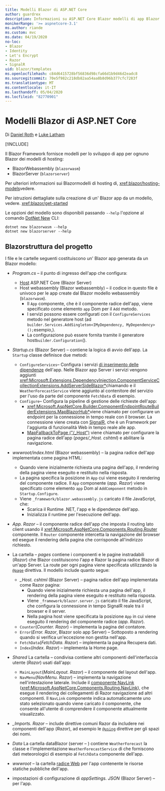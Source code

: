 ```yaml
---
title: Modelli Blazor di ASP.NET Core
author: guardrex
description: Informazioni su ASP.NET Core Blazor modelli di app Blazor e la struttura del progetto.
monikerRange: '>= aspnetcore-3.1'
ms.author: riande
ms.custom: mvc
ms.date: 04/19/2020
no-loc:
- Blazor
- Identity
- Let's Encrypt
- Razor
- SignalR
uid: blazor/templates
ms.openlocfilehash: c84d6415728bf56836d98cfa66d1b9d46d2eadc8
ms.sourcegitcommit: 70e5f982c218db82aa54aa8b8d96b377cfc7283f
ms.translationtype: MT
ms.contentlocale: it-IT
ms.lasthandoff: 05/04/2020
ms.locfileid: "82770901"
---
```

# <a name="aspnet-core-blazor-templates"></a>Modelli Blazor di ASP.NET Core

Di [Daniel Roth](https://github.com/danroth27) e [Luke Latham](https://github.com/guardrex)

[!INCLUDE[](~/includes/blazorwasm-preview-notice.md)]

Il Blazor Framework fornisce modelli per lo sviluppo di app per ognuno Blazor dei modelli di hosting:

* BlazorWebassembly (`blazorwasm`)
* BlazorServer (`blazorserver`)

Per ulteriori informazioni sui Blazormodelli di hosting di, <xref:blazor/hosting-models>vedere.

Per istruzioni dettagliate sulla creazione di un' Blazor app da un modello, vedere. <xref:blazor/get-started>

Le opzioni del modello sono disponibili passando `--help` l'opzione al comando [DotNet New](/dotnet/core/tools/dotnet-new) CLI:

```dotnetcli
dotnet new blazorwasm --help
dotnet new blazorserver --help
```

## <a name="blazor-project-structure"></a>Blazorstruttura del progetto

I file e le cartelle seguenti costituiscono un' Blazor app generata da un Blazor modello:

* *Program.cs* &ndash; il punto di ingresso dell'app che configura:

  * [Host](xref:fundamentals/host/generic-host) ASP.NET Core (Blazor Server)
  * Host webassembly (Blazor webassembly) &ndash; il codice in questo file è univoco per le app create dal Blazor modello webassembly (`blazorwasm`).
    * Il `App` componente, che è il componente radice dell'app, viene specificato come elemento `app` Dom per il `Add` metodo.
    * I servizi possono essere configurati con il `ConfigureServices` metodo nel generatore host (ad `builder.Services.AddSingleton<IMyDependency, MyDependency>();`esempio,).
    * La configurazione può essere fornita tramite il generatore host`builder.Configuration`().

* *Startup.cs* (Blazor Server) &ndash; contiene la logica di avvio dell'app. La `Startup` classe definisce due metodi:

  * `ConfigureServices`&ndash; Configura i servizi [di inserimento delle dipendenze](xref:fundamentals/dependency-injection) dell'app. Nelle Blazor app Server i servizi vengono aggiunti <xref:Microsoft.Extensions.DependencyInjection.ComponentServiceCollectionExtensions.AddServerSideBlazor*>chiamando e il `WeatherForecastService` viene aggiunto al contenitore del servizio per l'uso da parte del componente `FetchData` di esempio.
  * `Configure`&ndash; Configura la pipeline di gestione delle richieste dell'app:
    * <xref:Microsoft.AspNetCore.Builder.ComponentEndpointRouteBuilderExtensions.MapBlazorHub*>viene chiamato per configurare un endpoint per la connessione in tempo reale con il browser. La connessione viene creata con [SignalR](xref:signalr/introduction), che è un Framework per l'aggiunta di funzionalità Web in tempo reale alle app.
    * [MapFallbackToPage ("/_Host")](xref:Microsoft.AspNetCore.Builder.RazorPagesEndpointRouteBuilderExtensions.MapFallbackToPage*) viene chiamato per configurare la pagina radice dell'app (*pages/_Host. cshtml*) e abilitare la navigazione.

* *wwwroot/index.html* (Blazor webassembly) &ndash; la pagina radice dell'app implementata come pagina HTML:
  * Quando viene inizialmente richiesta una pagina dell'app, il rendering della pagina viene eseguito e restituito nella risposta.
  * La pagina specifica la posizione in `App` cui viene eseguito il rendering del componente radice. Il `App` componente (*app. Razor*) viene specificato come elemento `app` Dom al `AddComponent` metodo in `Startup.Configure`.
  * Viene `_framework/blazor.webassembly.js` caricato il file JavaScript, che:
    * Scarica il Runtime .NET, l'app e le dipendenze dell'app.
    * Inizializza il runtime per l'esecuzione dell'app.

* *App. Razor* &ndash; il componente radice dell'app che imposta il routing lato client usando il <xref:Microsoft.AspNetCore.Components.Routing.Router> componente. Il `Router` componente intercetta la navigazione del browser ed esegue il rendering della pagina che corrisponde all'indirizzo richiesto.

* La cartella &ndash; *pages* contiene i componenti e le pagine instradabili (*Razor*) che Blazor costituiscono l'app e Razor la pagina radice Blazor di un'app Server. La route per ogni pagina viene specificata utilizzando la [`@page`](xref:mvc/views/razor#page) direttiva. Il modello include quanto segue:
  * *_Host. cshtml* (Blazor Server) &ndash; pagina radice dell'app implementata come Razor pagina:
    * Quando viene inizialmente richiesta una pagina dell'app, il rendering della pagina viene eseguito e restituito nella risposta.
    * Viene `_framework/blazor.server.js` caricato il file JavaScript, che configura la connessione in tempo SignalR reale tra il browser e il server.
    * Nella pagina host viene specificata la posizione `App` in cui viene eseguito il rendering del componente radice (*app. Razor*).
  * `Counter`(*Counter. Razor*) &ndash; implementa la pagina del contatore.
  * `Error`(*Error. Razor*, Blazor solo app Server) &ndash; Sottoposto a rendering quando si verifica un'eccezione non gestita nell'app.
  * `FetchData`(*FetchData. Razor*) &ndash; implementa la pagina Recupera dati.
  * `Index`(*Index. Razor*) &ndash; implementa la Home page.

* *Shared* La cartella &ndash; condivisa contiene altri componenti dell'interfaccia utente (*Razor*) usati dall'app:
  * `MainLayout`(*MainLayout. Razor*) &ndash; il componente del layout dell'app.
  * `NavMenu`(*NavMenu. Razor*) &ndash; implementa la navigazione nell'intestazione laterale. Include il [componente NavLink](xref:blazor/routing#navlink-component) (<xref:Microsoft.AspNetCore.Components.Routing.NavLink>), che esegue il rendering dei collegamenti di Razor navigazione ad altri componenti. Il `NavLink` componente indica automaticamente uno stato selezionato quando viene caricato il componente, che consente all'utente di comprendere il componente attualmente visualizzato.

* *_Imports. Razor* &ndash; include direttive comuni Razor da includere nei componenti dell'app (*Razor*), ad esempio le [`@using`](xref:mvc/views/razor#using) direttive per gli spazi dei nomi.

* *Data* La cartella dataBlazor (server &ndash; ) contiene `WeatherForecast` la classe e l'implementazione `WeatherForecastService` di che forniscono dati meteorologici di esempio al `FetchData` componente dell'app.

* *wwwroot* &ndash; la cartella [radice Web](xref:fundamentals/index#web-root) per l'app contenente le risorse statiche pubbliche dell'app.

* impostazioni di configurazione di *appSettings. JSON* (Blazor Server) &ndash; per l'app.
